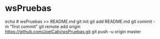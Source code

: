 # wsPruebas
echo # wsPruebas >> README.md
git init
git add README.md
git commit -m "first commit"
git remote add origin https://github.com/JoelCabj/wsPruebas.git
git push -u origin master
